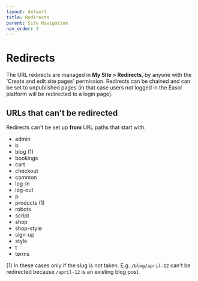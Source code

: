 ```yaml
---
layout: default
title: Redirects
parent: Site Navigation
nav_order: 3
---
```


# Redirects

The URL redirects are managed in **My Site > Redirects**, by anyone with the 'Create and edit site pages' permission. Redirects can be chained and can be set to unpublished pages (in that case users not logged in the Easol platform will be redirected to a login page).

## URLs that can't be redirected

Redirects can't be set up **from** URL paths that start with:
- admin
- b
- blog (1)
- bookings
- cart
- checkout
- common
- log-in
- log-out
- p
- products (1)
- robots
- script
- shop
- shop-style
- sign-up
- style
- t
- terms

(1) In these cases only if the slug is not taken. E.g. `/blog/april-12` can't be redirected because `/april-12` is an existing blog post.